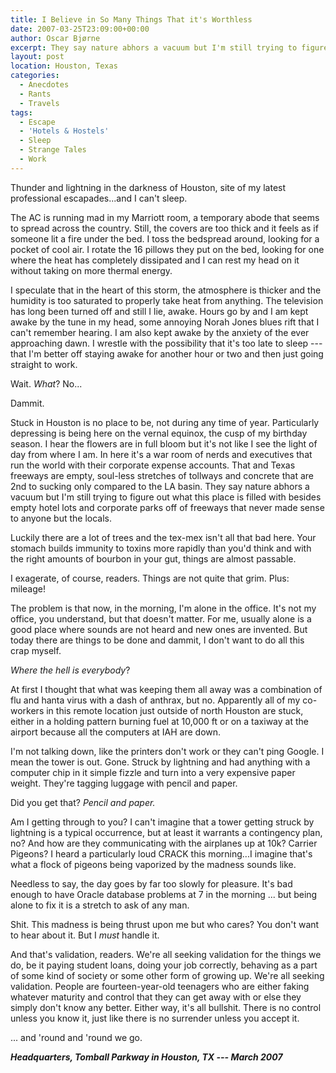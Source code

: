 ```yaml
---
title: I Believe in So Many Things That it's Worthless
date: 2007-03-25T23:09:00+00:00
author: Oscar Bjørne
excerpt: They say nature abhors a vacuum but I'm still trying to figure out what this place is filled with besides empty hotel lots and corporate parks.
layout: post
location: Houston, Texas
categories:
  - Anecdotes
  - Rants
  - Travels
tags:
  - Escape
  - 'Hotels & Hostels'
  - Sleep
  - Strange Tales
  - Work
---
```

Thunder and lightning in the darkness of Houston, site of my latest professional escapades...and I can't sleep.

The AC is running mad in my Marriott room, a temporary abode that seems to spread across the country. Still, the covers are too thick and it feels as if someone lit a fire under the bed. I toss the bedspread around, looking for a pocket of cool air. I rotate the 16 pillows they put on the bed, looking for one where the heat has completely dissipated and I can rest my head on it without taking on more thermal energy.

I speculate that in the heart of this storm, the atmosphere is thicker and the humidity is too saturated to properly take heat from anything. The television has long been turned off and still I lie, awake. Hours go by and I am kept awake by the tune in my head, some annoying Norah Jones blues rift that I can't remember hearing. I am also kept awake by the anxiety of the ever approaching dawn. I wrestle with the possibility that it's too late to sleep --- that I'm better off staying awake for another hour or two and then just going straight to work.

Wait. _What_? No...

Dammit.

Stuck in Houston is no place to be, not during any time of year. Particularly depressing is being here on the vernal equinox, the cusp of my birthday season. I hear the flowers are in full bloom but it's not like I see the light of day from where I am. In here it's a war room of nerds and executives that run the world with their corporate expense accounts. That and Texas freeways are empty, soul-less stretches of tollways and concrete that are 2nd to sucking only compared to the LA basin. They say nature abhors a vacuum but I'm still trying to figure out what this place is filled with besides empty hotel lots and corporate parks off of freeways that never made sense to anyone but the locals.

Luckily there are a lot of trees and the tex-mex isn't all that bad here. Your stomach builds immunity to toxins more rapidly than you'd think and with the right amounts of bourbon in your gut, things are almost passable.

I exagerate, of course, readers. Things are not quite that grim. Plus: mileage!

The problem is that now, in the morning, I'm alone in the office. It's not my office, you understand, but that doesn't matter. For me, usually alone is a good place where sounds are not heard and new ones are invented. But today there are things to be done and dammit, I don't want to do all this crap myself.

_Where the hell is everybody_?

At first I thought that what was keeping them all away was a combination of flu and hanta virus with a dash of anthrax, but no. Apparently all of my co-workers in this remote location just outside of north Houston are stuck, either in a holding pattern burning fuel at 10,000 ft or on a taxiway at the airport because all the computers at IAH are down.

I'm not talking down, like the printers don't work or they can't ping Google. I mean the tower is out. Gone. Struck by lightning and had anything with a computer chip in it simple fizzle and turn into a very expensive paper weight. They're tagging luggage with pencil and paper.

Did you get that? _Pencil and paper._

Am I getting through to you? I can't imagine that a tower getting struck by lightning is a typical occurrence, but at least it warrants a contingency plan, no? And how are they communicating with the airplanes up at 10k? Carrier Pigeons? I heard a particularly loud CRACK this morning...I imagine that's what a flock of pigeons being vaporized by the madness sounds like.

Needless to say, the day goes by far too slowly for pleasure. It's bad enough to have Oracle database problems at 7 in the morning ... but being alone to fix it is a stretch to ask of any man.

Shit. This madness is being thrust upon me but who cares? You don't want to hear about it. But I _must_ handle it.

And that's validation, readers. We're all seeking validation for the things we do, be it paying student loans, doing your job correctly, behaving as a part of some kind of society or some other form of growing up. We're all seeking validation. People are fourteen-year-old teenagers who are either faking whatever maturity and control that they can get away with or else they simply don't know any better. Either way, it's all bullshit. There is no control unless you know it, just like there is no surrender unless you accept it.

... and 'round and 'round we go.

_**Headquarters, Tomball Parkway in Houston, TX --- March 2007**_